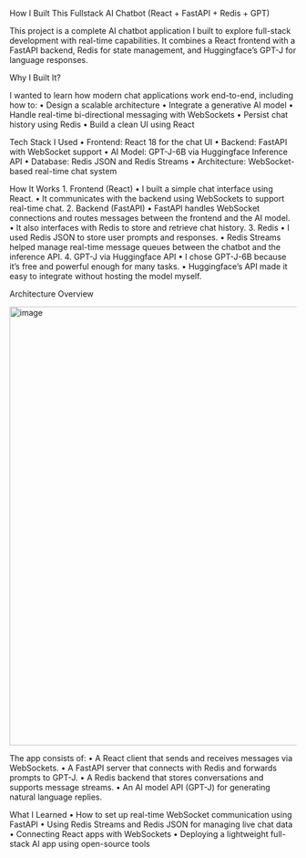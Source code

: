 How I Built This Fullstack AI Chatbot (React + FastAPI + Redis + GPT)

This project is a complete AI chatbot application I built to explore full-stack development with real-time capabilities. It combines a React frontend with a FastAPI backend, Redis for state management, and Huggingface’s GPT-J for language responses.

Why I Built It?

I wanted to learn how modern chat applications work end-to-end, including how to:
	•	Design a scalable architecture
	•	Integrate a generative AI model
	•	Handle real-time bi-directional messaging with WebSockets
	•	Persist chat history using Redis
	•	Build a clean UI using React



Tech Stack I Used
	•	Frontend: React 18 for the chat UI
	•	Backend: FastAPI with WebSocket support
	•	AI Model: GPT-J-6B via Huggingface Inference API
	•	Database: Redis JSON and Redis Streams
	•	Architecture: WebSocket-based real-time chat system



How It Works
	1.	Frontend (React)
	•	I built a simple chat interface using React.
	•	It communicates with the backend using WebSockets to support real-time chat.
	2.	Backend (FastAPI)
	•	FastAPI handles WebSocket connections and routes messages between the frontend and the AI model.
	•	It also interfaces with Redis to store and retrieve chat history.
	3.	Redis
	•	I used Redis JSON to store user prompts and responses.
	•	Redis Streams helped manage real-time message queues between the chatbot and the inference API.
	4.	GPT-J via Huggingface API
	•	I chose GPT-J-6B because it’s free and powerful enough for many tasks.
	•	Huggingface’s API made it easy to integrate without hosting the model myself.



Architecture Overview

<img width="769" alt="image" src="https://github.com/user-attachments/assets/f8f8a62c-6450-4283-836c-e994f11177b2" />


The app consists of:
	•	A React client that sends and receives messages via WebSockets.
	•	A FastAPI server that connects with Redis and forwards prompts to GPT-J.
	•	A Redis backend that stores conversations and supports message streams.
	•	An AI model API (GPT-J) for generating natural language replies.



 What I Learned
	•	How to set up real-time WebSocket communication using FastAPI
	•	Using Redis Streams and Redis JSON for managing live chat data
	•	Connecting React apps with WebSockets
	•	Deploying a lightweight full-stack AI app using open-source tools
